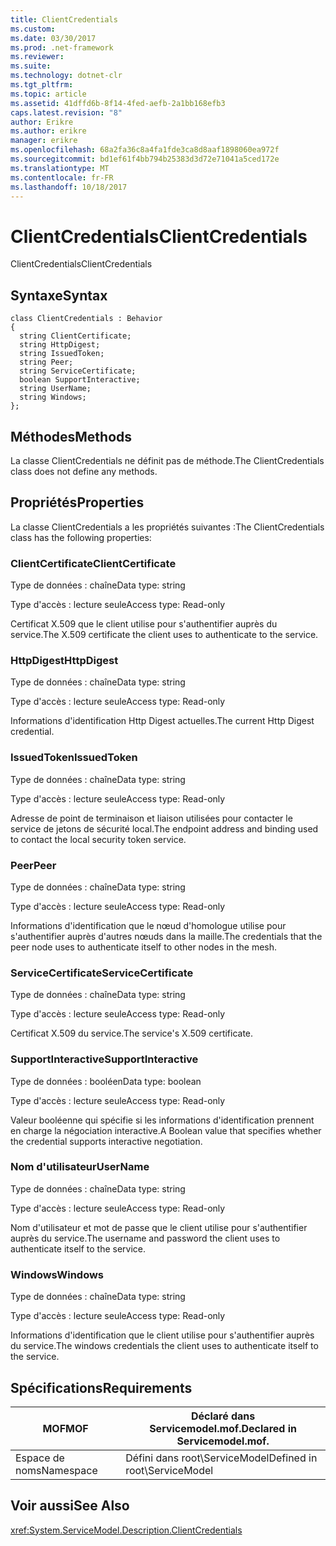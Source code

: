 ```yaml
---
title: ClientCredentials
ms.custom: 
ms.date: 03/30/2017
ms.prod: .net-framework
ms.reviewer: 
ms.suite: 
ms.technology: dotnet-clr
ms.tgt_pltfrm: 
ms.topic: article
ms.assetid: 41dffd6b-8f14-4fed-aefb-2a1bb168efb3
caps.latest.revision: "8"
author: Erikre
ms.author: erikre
manager: erikre
ms.openlocfilehash: 68a2fa36c8a4fa1fde3ca8d8aaf1898060ea972f
ms.sourcegitcommit: bd1ef61f4bb794b25383d3d72e71041a5ced172e
ms.translationtype: MT
ms.contentlocale: fr-FR
ms.lasthandoff: 10/18/2017
---
```

# <a name="clientcredentials"></a><span data-ttu-id="063a1-102">ClientCredentials</span><span class="sxs-lookup"><span data-stu-id="063a1-102">ClientCredentials</span></span>
<span data-ttu-id="063a1-103">ClientCredentials</span><span class="sxs-lookup"><span data-stu-id="063a1-103">ClientCredentials</span></span>  
  
## <a name="syntax"></a><span data-ttu-id="063a1-104">Syntaxe</span><span class="sxs-lookup"><span data-stu-id="063a1-104">Syntax</span></span>  
  
```  
class ClientCredentials : Behavior  
{  
  string ClientCertificate;  
  string HttpDigest;  
  string IssuedToken;  
  string Peer;  
  string ServiceCertificate;  
  boolean SupportInteractive;  
  string UserName;  
  string Windows;  
};  
```  
  
## <a name="methods"></a><span data-ttu-id="063a1-105">Méthodes</span><span class="sxs-lookup"><span data-stu-id="063a1-105">Methods</span></span>  
 <span data-ttu-id="063a1-106">La classe ClientCredentials ne définit pas de méthode.</span><span class="sxs-lookup"><span data-stu-id="063a1-106">The ClientCredentials class does not define any methods.</span></span>  
  
## <a name="properties"></a><span data-ttu-id="063a1-107">Propriétés</span><span class="sxs-lookup"><span data-stu-id="063a1-107">Properties</span></span>  
 <span data-ttu-id="063a1-108">La classe ClientCredentials a les propriétés suivantes :</span><span class="sxs-lookup"><span data-stu-id="063a1-108">The ClientCredentials class has the following properties:</span></span>  
  
### <a name="clientcertificate"></a><span data-ttu-id="063a1-109">ClientCertificate</span><span class="sxs-lookup"><span data-stu-id="063a1-109">ClientCertificate</span></span>  
 <span data-ttu-id="063a1-110">Type de données : chaîne</span><span class="sxs-lookup"><span data-stu-id="063a1-110">Data type: string</span></span>  
  
 <span data-ttu-id="063a1-111">Type d'accès : lecture seule</span><span class="sxs-lookup"><span data-stu-id="063a1-111">Access type: Read-only</span></span>  
  
 <span data-ttu-id="063a1-112">Certificat X.509 que le client utilise pour s'authentifier auprès du service.</span><span class="sxs-lookup"><span data-stu-id="063a1-112">The X.509 certificate the client uses to authenticate to the service.</span></span>  
  
### <a name="httpdigest"></a><span data-ttu-id="063a1-113">HttpDigest</span><span class="sxs-lookup"><span data-stu-id="063a1-113">HttpDigest</span></span>  
 <span data-ttu-id="063a1-114">Type de données : chaîne</span><span class="sxs-lookup"><span data-stu-id="063a1-114">Data type: string</span></span>  
  
 <span data-ttu-id="063a1-115">Type d'accès : lecture seule</span><span class="sxs-lookup"><span data-stu-id="063a1-115">Access type: Read-only</span></span>  
  
 <span data-ttu-id="063a1-116">Informations d'identification Http Digest actuelles.</span><span class="sxs-lookup"><span data-stu-id="063a1-116">The current Http Digest credential.</span></span>  
  
### <a name="issuedtoken"></a><span data-ttu-id="063a1-117">IssuedToken</span><span class="sxs-lookup"><span data-stu-id="063a1-117">IssuedToken</span></span>  
 <span data-ttu-id="063a1-118">Type de données : chaîne</span><span class="sxs-lookup"><span data-stu-id="063a1-118">Data type: string</span></span>  
  
 <span data-ttu-id="063a1-119">Type d'accès : lecture seule</span><span class="sxs-lookup"><span data-stu-id="063a1-119">Access type: Read-only</span></span>  
  
 <span data-ttu-id="063a1-120">Adresse de point de terminaison et liaison utilisées pour contacter le service de jetons de sécurité local.</span><span class="sxs-lookup"><span data-stu-id="063a1-120">The endpoint address and binding used to contact the local security token service.</span></span>  
  
### <a name="peer"></a><span data-ttu-id="063a1-121">Peer</span><span class="sxs-lookup"><span data-stu-id="063a1-121">Peer</span></span>  
 <span data-ttu-id="063a1-122">Type de données : chaîne</span><span class="sxs-lookup"><span data-stu-id="063a1-122">Data type: string</span></span>  
  
 <span data-ttu-id="063a1-123">Type d'accès : lecture seule</span><span class="sxs-lookup"><span data-stu-id="063a1-123">Access type: Read-only</span></span>  
  
 <span data-ttu-id="063a1-124">Informations d'identification que le nœud d'homologue utilise pour s'authentifier auprès d'autres nœuds dans la maille.</span><span class="sxs-lookup"><span data-stu-id="063a1-124">The credentials that the peer node uses to authenticate itself to other nodes in the mesh.</span></span>  
  
### <a name="servicecertificate"></a><span data-ttu-id="063a1-125">ServiceCertificate</span><span class="sxs-lookup"><span data-stu-id="063a1-125">ServiceCertificate</span></span>  
 <span data-ttu-id="063a1-126">Type de données : chaîne</span><span class="sxs-lookup"><span data-stu-id="063a1-126">Data type: string</span></span>  
  
 <span data-ttu-id="063a1-127">Type d'accès : lecture seule</span><span class="sxs-lookup"><span data-stu-id="063a1-127">Access type: Read-only</span></span>  
  
 <span data-ttu-id="063a1-128">Certificat X.509 du service.</span><span class="sxs-lookup"><span data-stu-id="063a1-128">The service's X.509 certificate.</span></span>  
  
### <a name="supportinteractive"></a><span data-ttu-id="063a1-129">SupportInteractive</span><span class="sxs-lookup"><span data-stu-id="063a1-129">SupportInteractive</span></span>  
 <span data-ttu-id="063a1-130">Type de données : booléen</span><span class="sxs-lookup"><span data-stu-id="063a1-130">Data type: boolean</span></span>  
  
 <span data-ttu-id="063a1-131">Type d'accès : lecture seule</span><span class="sxs-lookup"><span data-stu-id="063a1-131">Access type: Read-only</span></span>  
  
 <span data-ttu-id="063a1-132">Valeur booléenne qui spécifie si les informations d'identification prennent en charge la négociation interactive.</span><span class="sxs-lookup"><span data-stu-id="063a1-132">A Boolean value that specifies whether the credential supports interactive negotiation.</span></span>  
  
### <a name="username"></a><span data-ttu-id="063a1-133">Nom d'utilisateur</span><span class="sxs-lookup"><span data-stu-id="063a1-133">UserName</span></span>  
 <span data-ttu-id="063a1-134">Type de données : chaîne</span><span class="sxs-lookup"><span data-stu-id="063a1-134">Data type: string</span></span>  
  
 <span data-ttu-id="063a1-135">Type d'accès : lecture seule</span><span class="sxs-lookup"><span data-stu-id="063a1-135">Access type: Read-only</span></span>  
  
 <span data-ttu-id="063a1-136">Nom d'utilisateur et mot de passe que le client utilise pour s'authentifier auprès du service.</span><span class="sxs-lookup"><span data-stu-id="063a1-136">The username and password the client uses to authenticate itself to the service.</span></span>  
  
### <a name="windows"></a><span data-ttu-id="063a1-137">Windows</span><span class="sxs-lookup"><span data-stu-id="063a1-137">Windows</span></span>  
 <span data-ttu-id="063a1-138">Type de données : chaîne</span><span class="sxs-lookup"><span data-stu-id="063a1-138">Data type: string</span></span>  
  
 <span data-ttu-id="063a1-139">Type d'accès : lecture seule</span><span class="sxs-lookup"><span data-stu-id="063a1-139">Access type: Read-only</span></span>  
  
 <span data-ttu-id="063a1-140">Informations d'identification que le client utilise pour s'authentifier auprès du service.</span><span class="sxs-lookup"><span data-stu-id="063a1-140">The windows credentials the client uses to authenticate itself to the service.</span></span>  
  
## <a name="requirements"></a><span data-ttu-id="063a1-141">Spécifications</span><span class="sxs-lookup"><span data-stu-id="063a1-141">Requirements</span></span>  
  
|<span data-ttu-id="063a1-142">MOF</span><span class="sxs-lookup"><span data-stu-id="063a1-142">MOF</span></span>|<span data-ttu-id="063a1-143">Déclaré dans Servicemodel.mof.</span><span class="sxs-lookup"><span data-stu-id="063a1-143">Declared in Servicemodel.mof.</span></span>|  
|---------|-----------------------------------|  
|<span data-ttu-id="063a1-144">Espace de noms</span><span class="sxs-lookup"><span data-stu-id="063a1-144">Namespace</span></span>|<span data-ttu-id="063a1-145">Défini dans root\ServiceModel</span><span class="sxs-lookup"><span data-stu-id="063a1-145">Defined in root\ServiceModel</span></span>|  
  
## <a name="see-also"></a><span data-ttu-id="063a1-146">Voir aussi</span><span class="sxs-lookup"><span data-stu-id="063a1-146">See Also</span></span>  
 <xref:System.ServiceModel.Description.ClientCredentials>
